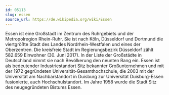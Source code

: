 ```yaml
---
id: 05113
slug: essen
source_url: https://de.wikipedia.org/wiki/Essen
---
```


Essen ist eine Großstadt im Zentrum des Ruhrgebiets und der Metropolregion Rhein-Ruhr. Sie ist nach Köln, Düsseldorf und Dortmund die viertgrößte Stadt des Landes Nordrhein-Westfalen und eines der Oberzentren. Die kreisfreie Stadt im Regierungsbezirk Düsseldorf zählt 582.659 Einwohner (30. Juni 2017). In der Liste der Großstädte in Deutschland nimmt sie nach Bevölkerung den neunten Rang ein. Essen ist als bedeutender Industriestandort Sitz bekannter Großunternehmen und mit der 1972 gegründeten Universität-Gesamthochschule, die 2003 mit der Universität am Nachbarstandort in Duisburg zur Universität Duisburg-Essen fusionierte, auch Hochschulstandort. Im Jahre 1958 wurde die Stadt Sitz des neugegründeten Bistums Essen.

